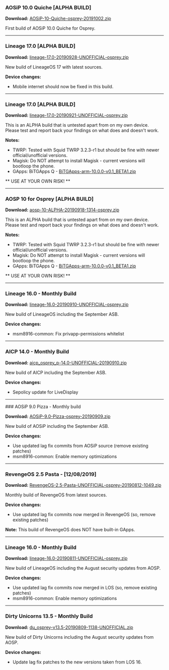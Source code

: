 ### AOSiP 10.0 Quiche [ALPHA BUILD]

**Download:** [AOSiP-10-Quiche-osprey-20191002.zip](https://www.androidfilehost.com/?fid=1899786940962599537)

First build of AOSiP 10.0 Quiche for Osprey.

<hr>

### Lineage 17.0 [ALPHA BUILD]

**Download:** [lineage-17.0-20190928-UNOFFICIAL-osprey.zip](https://www.androidfilehost.com/?fid=1899786940962596515)

New build of LineageOS 17 with latest sources.

**Device changes:**
- Mobile internet should now be fixed in this build.

<hr>

### Lineage 17.0 [ALPHA BUILD]

**Download:** [lineage-17.0-20190921-UNOFFICIAL-osprey.zip](https://www.androidfilehost.com/?fid=1899786940962590640)

This is an ALPHA build that is untested apart from on my own device.
Please test and report back your findings on what does and doesn't work.

**Notes:**
- TWRP: Tested with Squid TWRP 3.2.3-r1 but should be fine with newer official/unofficial versions.
- Magisk: Do NOT attempt to install Magisk - current versions will bootloop the phone. 
- GApps: BiTGApps Q - [BiTGApps-arm-10.0.0-v0.1_BETA1.zip](https://www.mediafire.com/download/4dnqrgqbhrhk8y2)

** USE AT YOUR OWN RISK! **

<hr>

### AOSP 10 for Osprey [ALPHA BUILD]

**Download:** [aosp-10-ALPHA-20190918-1314-osprey.zip](https://www.androidfilehost.com/?fid=1899786940962588652)

This is an ALPHA build that is untested apart from on my own device.
Please test and report back your findings on what does and doesn't work.

**Notes:**
- TWRP: Tested with Squid TWRP 3.2.3-r1 but should be fine with newer official/unofficial versions.
- Magisk: Do NOT attempt to install Magisk - current versions will bootloop the phone. 
- GApps: BiTGApps Q - [BiTGApps-arm-10.0.0-v0.1_BETA1.zip](https://www.mediafire.com/download/4dnqrgqbhrhk8y2)

** USE AT YOUR OWN RISK! **

<hr>

### Lineage 16.0 - Monthly Build

**Download:** [lineage-16.0-20190910-UNOFFICIAL-osprey.zip](https://www.androidfilehost.com/?fid=1899786940962581808)

New build of LineageOS including the September ASB.

**Device changes:**
- msm8916-common: Fix privapp-permissions whitelist

<hr>

### AICP 14.0 - Monthly Build

**Download:** [aicp_osprey_p-14.0-UNOFFICIAL-20190910.zip](https://www.androidfilehost.com/?fid=1899786940962581589)

New build of AICP including the September ASB.

**Device changes:**
- Sepolicy update for LiveDisplay

<hr>
### AOSiP 9.0 Pizza - Monthly build

**Download:** [AOSiP-9.0-Pizza-osprey-20190909.zip](https://www.androidfilehost.com/?fid=1899786940962580578)

New build of AOSiP including the September ASB.

**Device changes:**

- Use updated lag fix commits from AOSiP source (remove existing patches)
- msm8916-common: Enable memory optimizations

<hr>

### RevengeOS 2.5 Pasta - [12/08/2019]

**Download:** [RevengeOS-2.5-Pasta-UNOFFICIAL-osprey-20190812-1049.zip](https://www.androidfilehost.com/?fid=6006931924117935473)

Monthly build of RevengeOS from latest sources.

**Device changes:**
- Use updated lag fix commits now merged in RevengeOS (so, remove existing patches)

**Note:** This build of RevengeOS does NOT have built-in GApps.

<hr>

### Lineage 16.0 - Monthly Build

**Download:** [lineage-16.0-20190811-UNOFFICIAL-osprey.zip](https://www.androidfilehost.com/?fid=6006931924117934600)

New build of LineageOS including the August security updates from AOSP.

**Device changes:**

- Use updated lag fix commits now merged in LOS (so, remove existing patches)
- msm8916-common: Enable memory optimizations

<hr>

### Dirty Unicorns 13.5 - Monthly Build

**Download:** [du_osprey-v13.5-20190809-1138-UNOFFICIAL.zip](https://www.androidfilehost.com/?fid=6006931924117933248)

New build of Dirty Unicorns including the August security updates from AOSP.

**Device changes:**
- Update lag fix patches to the new versions taken from LOS 16.

